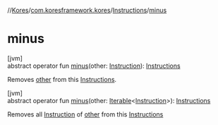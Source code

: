 //[Kores](../../../index.md)/[com.koresframework.kores](../index.md)/[Instructions](index.md)/[minus](minus.md)

# minus

[jvm]\
abstract operator fun [minus](minus.md)(other: [Instruction](../-instruction/index.md)): [Instructions](index.md)

Removes [other](minus.md) from this [Instructions](index.md).

[jvm]\
abstract operator fun [minus](minus.md)(other: [Iterable](https://kotlinlang.org/api/latest/jvm/stdlib/kotlin.collections/-iterable/index.html)<[Instruction](../-instruction/index.md)>): [Instructions](index.md)

Removes all [Instruction](../-instruction/index.md) of [other](minus.md) from this [Instructions](index.md)
